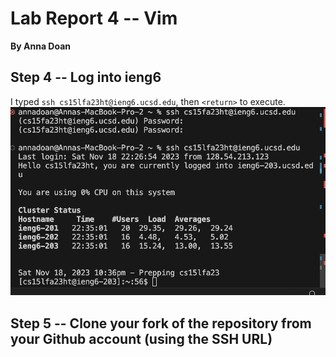 # Lab Report 4 -- Vim
__By Anna Doan__

## Step 4 -- Log into ieng6
I typed `ssh cs15lfa23ht@ieng6.ucsd.edu`, then `<return>` to execute.
![image](lab4-1.png)

## Step 5 -- Clone your fork of the repository from your Github account (using the SSH URL)

